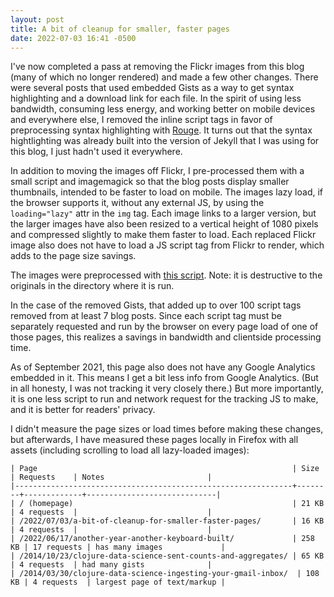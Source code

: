```yaml
---
layout: post
title: A bit of cleanup for smaller, faster pages
date: 2022-07-03 16:41 -0500
---
```


I've now completed a pass at removing the Flickr images from this blog (many of which no longer rendered) and made a few other changes. There were several posts that used embedded Gists as a way to get syntax highlighting and a download link for each file. In the spirit of using less bandwidth, consuming less energy, and working better on mobile devices and everywhere else, I removed the inline script tags in favor of preprocessing syntax highlighting with [Rouge](https://github.com/rouge-ruby/rouge). It turns out that the syntax hightlighting was already built into the version of Jekyll that I was using for this blog, I just hadn't used it everywhere.

In addition to moving the images off Flickr, I pre-processed them with a small script and imagemagick so that the blog posts display smaller thumbnails, intended to be faster to load on mobile. The images lazy load, if the browser supports it, without any external JS, by using the `loading="lazy"` attr in the `img` tag. Each image links to a larger version, but the larger images have also been resized to a vertical height of 1080 pixels and compressed slightly to make them faster to load. Each replaced Flickr image also does not have to load a JS script tag from Flickr to render, which adds to the page size savings.

The images were preprocessed with [this script](https://github.com/mathias/mathias.github.com/blob/b6320db86eabb5dc0ac1a0dad220a065616eecc9/bin/prepare-image-directory.sh). Note: it is destructive to the originals in the directory where it is run.

In the case of the removed Gists, that added up to over 100 script tags removed from at least 7 blog posts. Since each script tag must be separately requested and run by the browser on every page load of one of those pages, this realizes a savings in bandwidth and clientside processing time.

As of September 2021, this page also does not have any Google Analytics embedded in it. This means I get a bit less info from Google Analytics. (But in all honesty, I was not tracking it very closely there.) But more importantly, it is one less script to run and network request for the tracking JS to make, and it is better for readers' privacy.

I didn't measure the page sizes or load times before making these changes, but afterwards, I have measured these pages locally in Firefox with all assets (including scrolling to load all lazy-loaded images):

```
| Page                                                         | Size   | Requests    | Notes                       |
|--------------------------------------------------------------+--------+-------------+-----------------------------|
| / (homepage)                                                 | 21 KB  | 4 requests  |                             |
| /2022/07/03/a-bit-of-cleanup-for-smaller-faster-pages/       | 16 KB  | 4 requests  |                             |
| /2022/06/17/another-year-another-keyboard-built/             | 258 KB | 17 requests | has many images             |
| /2014/10/23/clojure-data-science-sent-counts-and-aggregates/ | 65 KB  | 4 requests  | had many gists              |
| /2014/03/30/clojure-data-science-ingesting-your-gmail-inbox/  | 108 KB | 4 requests  | largest page of text/markup |
```
